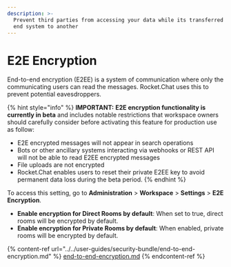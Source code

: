 ```yaml
---
description: >-
  Prevent third parties from accessing your data while its transferred from one
  end system to another
---
```


# E2E Encryption

End-to-end encryption (E2EE) is a system of communication where only the communicating users can read the messages. Rocket.Chat uses this to prevent potential eavesdroppers.

{% hint style="info" %}
**IMPORTANT:** **E2E encryption functionality is currently in beta** and includes notable restrictions that workspace owners should carefully consider before activating this feature for production use as follow:

* E2E encrypted messages will not appear in search operations
* Bots or other ancillary systems interacting via webhooks or REST API will not be able to read E2EE encrypted messages
* File uploads are not encrypted
* Rocket.Chat enables users to reset their private E2EE key to avoid permanent data loss during the beta period.
{% endhint %}

To access this setting, go to **Administration** > **Workspace** > **Settings** > **E2E Encryption**.

* **Enable encryption for Direct Rooms by default**: When set to true, direct rooms will be encrypted by default.
* **Enable encryption for Private Rooms by default**: When enabled, private rooms will be encrypted by default.

{% content-ref url="../../user-guides/security-bundle/end-to-end-encryption.md" %}
[end-to-end-encryption.md](../../user-guides/security-bundle/end-to-end-encryption.md)
{% endcontent-ref %}
